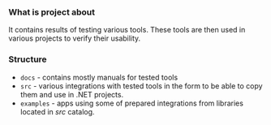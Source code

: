 ### What is project about
It contains results of testing various tools.
These tools are then used in various projects to verify their usability.

### Structure
- `docs` - contains mostly manuals for tested tools
- `src` - various integrations with tested tools in the form to be able to copy them and use in .NET projects.
- `examples` - apps using some of prepared integrations from libraries located in <i>src</i> catalog. 
